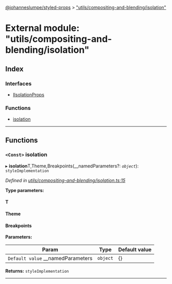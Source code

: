 [@johanneslumpe/styled-props](../README.md) > ["utils/compositing-and-blending/isolation"](../modules/_utils_compositing_and_blending_isolation_.md)

# External module: "utils/compositing-and-blending/isolation"

## Index

### Interfaces

* [IIsolationProps](../interfaces/_utils_compositing_and_blending_isolation_.iisolationprops.md)

### Functions

* [isolation](_utils_compositing_and_blending_isolation_.md#isolation)

---

## Functions

<a id="isolation"></a>

### `<Const>` isolation

▸ **isolation**T,Theme,Breakpoints(__namedParameters?: *`object`*): `styleImplementation`

*Defined in [utils/compositing-and-blending/isolation.ts:15](https://github.com/johanneslumpe/styled-props/blob/3abf398/src/utils/compositing-and-blending/isolation.ts#L15)*

**Type parameters:**

#### T 
#### Theme 
#### Breakpoints 
**Parameters:**

| Param | Type | Default value |
| ------ | ------ | ------ |
| `Default value` __namedParameters | `object` |  {} |

**Returns:** `styleImplementation`

___

